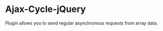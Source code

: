 Ajax-Cycle-jQuery
=================

Plugin allows you to send regular asynchronous requests from array data.